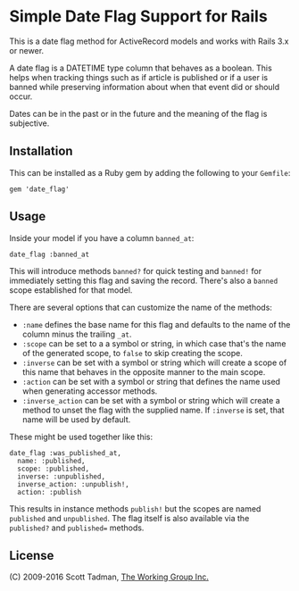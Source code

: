 # Simple Date Flag Support for Rails

This is a date flag method for ActiveRecord models and works with Rails 3.x
or newer.

A date flag is a DATETIME type column that behaves as a boolean. This helps
when tracking things such as if article is published or if a user is banned
while preserving information about when that event did or should occur.

Dates can be in the past or in the future and the meaning of the flag is
subjective.

## Installation

This can be installed as a Ruby gem by adding the following to your `Gemfile`:

    gem 'date_flag'

## Usage

Inside your model if you have a column `banned_at`:

    date_flag :banned_at

This will introduce methods `banned?` for quick testing and `banned!` for
immediately setting this flag and saving the record. There's also a `banned`
scope established for that model.

There are several options that can customize the name of the methods:

* `:name` defines the base name for this flag and defaults to the name of the
column minus the trailing `_at`.
* `:scope` can be set to a a symbol or string, in which case that's the name of
the generated scope, to `false` to skip creating the scope.
* `:inverse` can be set with a symbol or string which will create a scope of
this name that behaves in the opposite manner to the main scope.
* `:action` can be set with a symbol or string that defines the name used
when generating accessor methods.
* `:inverse_action` can be set with a symbol or string which will create a
method to unset the flag with the supplied name. If `:inverse` is set, that
name will be used by default.

These might be used together like this:
   
    date_flag :was_published_at,
      name: :published,
      scope: :published,
      inverse: :unpublished,
      inverse_action: :unpublish!,
      action: :publish

This results in instance methods `publish!` but the scopes are named
`published` and `unpublished`. The flag itself is also available via the
`published?` and `published=` methods.

## License

(C) 2009-2016 Scott Tadman, [The Working Group Inc.](http://twg.ca/)
